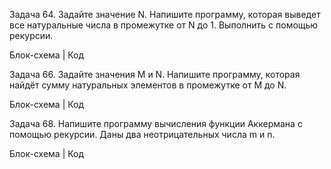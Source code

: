 Задача 64.
Задайте значение N. Напишите программу, которая выведет все натуральные числа в промежутке от N до 1. Выполнить с помощью рекурсии.

Блок-схема | Код

Задача 66.
Задайте значения M и N. Напишите программу, которая найдёт сумму натуральных элементов в промежутке от M до N.

Блок-схема | Код

Задача 68.
Напишите программу вычисления функции Аккермана с помощью рекурсии. Даны два неотрицательных числа m и n.

Блок-схема | Код

